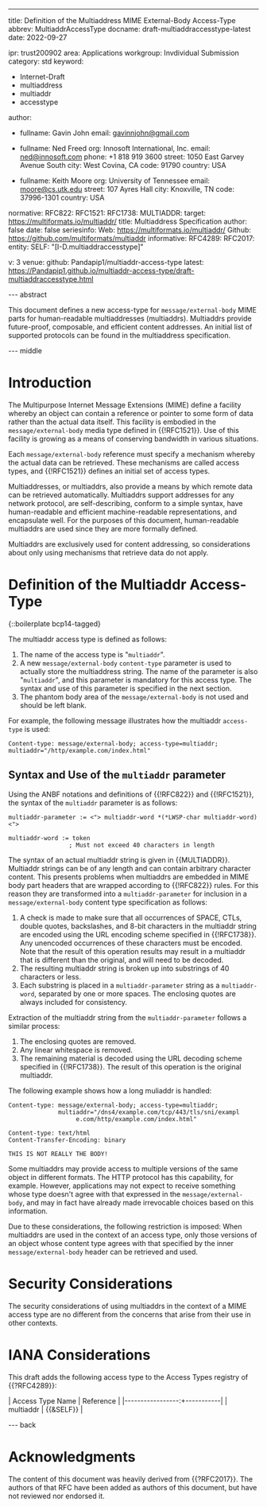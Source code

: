 ---
title: Definition of the Multiaddress MIME External-Body Access-Type
abbrev: MultiaddrAccessType
docname: draft-multiaddraccesstype-latest
date: 2022-09-27

ipr: trust200902
area: Applications
workgroup: Invdividual Submission
category: std
keyword:
 - Internet-Draft
 - multiaddress
 - multiaddr
 - accesstype

author:
 - fullname: Gavin John
   email: gavinnjohn@gmail.com

 - fullname: Ned Freed
   org: Innosoft International, Inc.
   email: ned@innosoft.com
   phone: +1 818 919 3600
   street: 1050 East Garvey Avenue South
   city: West Covina, CA
   code: 91790
   country: USA

 - fullname: Keith Moore
   org: University of Tennessee
   email: moore@cs.utk.edu
   street: 107 Ayres Hall
   city: Knoxville, TN
   code: 37996-1301
   country: USA

normative:
  RFC822:
  RFC1521:
  RFC1738:
  MULTIADDR:
    target: https://multiformats.io/multiaddr/
    title: Multiaddress Specification
    author: false
    date: false
    seriesinfo:
      Web: https://multiformats.io/multiaddr/
      Github: https://github.com/multiformats/multiaddr
informative:
  RFC4289:
  RFC2017:
entity:
  SELF: "[I-D.multiaddraccesstype]"

v: 3
venue:
  github: Pandapip1/multiaddr-access-type
  latest: https://Pandapip1.github.io/multiaddr-access-type/draft-multiaddraccesstype.html

--- abstract

This document defines a new access-type for `message/external-body` MIME parts for human-readable multiaddresses (multiaddrs). Multiaddrs provide future-proof, composable, and efficient content addresses. An initial list of supported protocols can be found in the multiaddress specification.

--- middle

# Introduction

The Multipurpose Internet Message Extensions (MIME) define a facility whereby an object can contain a reference or pointer to some form of data rather than the actual data itself. This facility is embodied in the `message/external-body` media type defined in {{!RFC1521}}. Use of this facility is growing as a means of conserving bandwidth in various situations.

Each `message/external-body` reference must specify a mechanism whereby the actual data can be retrieved. These mechanisms are called access types, and {{!RFC1521}} defines an initial set of access types.

Multiaddresses, or multiaddrs, also provide a means by which remote data can be retrieved automatically. Multiaddrs support addresses for any network protocol, are self-describing, conform to a simple syntax, have human-readable and efficient machine-readable representations, and encapsulate well. For the purposes of this document, human-readable multiaddrs are used since they are more formally defined.

Multiaddrs are exclusively used for content addressing, so considerations about only using mechanisms that retrieve data do not apply.

# Definition of the Multiaddr Access-Type

{::boilerplate bcp14-tagged}

The multiaddr access type is defined as follows:

1. The name of the access type is "`multiaddr`".
2. A new `message/external-body` `content-type` parameter is used to actually store the multiaddress string. The name of the parameter is also "`multiaddr`", and this parameter is mandatory for this access type. The syntax and use of this parameter is specified in the next section.
3. The phantom body area of the `message/external-body` is not used and should be left blank.

For example, the following message illustrates how the multiaddr `access-type` is used:

```text
Content-type: message/external-body; access-type=multiaddr; multiaddr="/http/example.com/index.html"
```

## Syntax and Use of the `multiaddr` parameter

Using the ANBF notations and definitions of {{!RFC822}} and {{!RFC1521}}, the syntax of the `multiaddr` parameter is as follows:

```text
multiaddr-parameter := <"> multiaddr-word *(*LWSP-char multiaddr-word) <">

multiaddr-word := token
                 ; Must not exceed 40 characters in length
```

The syntax of an actual multiaddr string is given in {{MULTIADDR}}. Multiaddr strings can be of any length and can contain arbitrary character content. This presents problems when multiaddrs are embedded in MIME body part headers that are wrapped according to {{!RFC822}} rules. For this reason they are transformed into a `multiaddr-parameter` for inclusion in a `message/external-body` content type specification as follows:

1. A check is made to make sure that all occurrences of SPACE, CTLs, double quotes, backslashes, and 8-bit characters in the multiaddr string are encoded using the URL encoding scheme specified in {{!RFC1738}}. Any unencoded occurrences of these characters must be encoded. Note that the result of this operation results may result in a multiaddr that is different than the original, and will need to be decoded.
2. The resulting multiaddr string is broken up into substrings of 40 characters or less.
3. Each substring is placed in a `multiaddr-parameter` string as a `multiaddr-word`, separated by one or more spaces. The enclosing quotes are always included for consistency.

Extraction of the multiaddr string from the `multiaddr-parameter` follows a similar process:

1. The enclosing quotes are removed.
2. Any linear whitespace is removed.
3. The remaining material is decoded using the URL decoding scheme specified in {{!RFC1738}}. The result of this operation is the original multiaddr.

The following example shows how a long muliaddr is handled:

```text
Content-type: message/external-body; access-type=multiaddr;
              multiaddr="/dns4/example.com/tcp/443/tls/sni/exampl
                   e.com/http/example.com/index.html"

Content-type: text/html
Content-Transfer-Encoding: binary

THIS IS NOT REALLY THE BODY!
```

Some multiaddrs may provide access to multiple versions of the same object in different formats. The HTTP protocol has this capability, for example. However, applications may not expect to receive something whose type doesn't agree with that expressed in the `message/external-body`, and may in fact have already made irrevocable choices based on this information.

Due to these considerations, the following restriction is imposed: When multiaddrs are used in the context of an access type, only those versions of an object whose content type agrees with that specified by the inner `message/external-body` header can be retrieved and used.

# Security Considerations

The security considerations of using multiaddrs in the context of a MIME access type are no different from the concerns that arise from their use in other contexts.

# IANA Considerations

This draft adds the following access type to the Access Types registry of {{?RFC4289}}:

| Access Type Name | Reference |
|-----------------:+-----------|
| multiaddr        | {{&SELF}} |

--- back

# Acknowledgments

The content of this document was heavily derived from {{?RFC2017}}. The authors of that RFC have been added as authors of this document, but have not reviewed nor endorsed it.
